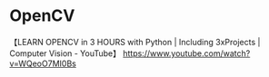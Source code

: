 # OpenCV
【LEARN OPENCV in 3 HOURS with Python | Including 3xProjects | Computer Vision - YouTube】
https://www.youtube.com/watch?v=WQeoO7MI0Bs
